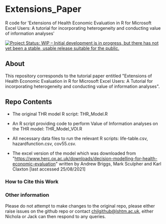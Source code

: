 # Extensions_Paper
R code for 'Extensions of Health Economic Evaluation in R for Microsoft Excel Users: A tutorial for incorporating heterogeneity and conducting value of information analyses'

[![Project Status: WIP – Initial development is in progress, but there has not yet been a stable, usable release suitable for the public.](https://www.repostatus.org/badges/latest/wip.svg)](https://www.repostatus.org/#wip)

## About

This repository corresponds to the tutorial paper entitled "Extensions of Health Economic Evaluation in R for Microsoft Excel Users: A Tutorial for incorporating heterogeneity and conducting value of information analyses". 

## Repo Contents

* The original THR model R script: THR_Model.R

* An R script providing code to perform Value of Information analyses on the THR model: THR_Model_VOI.R

* All necessary data files to run the relevant R scripts: life-table.csv, hazardfunction.csv, cov55.csv.

* The excel version of the model which was downloaded from "https://www.herc.ox.ac.uk/downloads/decision-modelling-for-health-economic-evaluation" written by Andrew Briggs, Mark Sculpher and Karl Claxton [last accessed 25/08/2021]

### How to Cite this Work

<TO ADD>

### Other information

Please do not attempt to make changes to the original repo, please either raise issues on the github repo or contact chilgithub@lshtm.ac.uk, either Nichola or Jack can then respond to any queries. 

